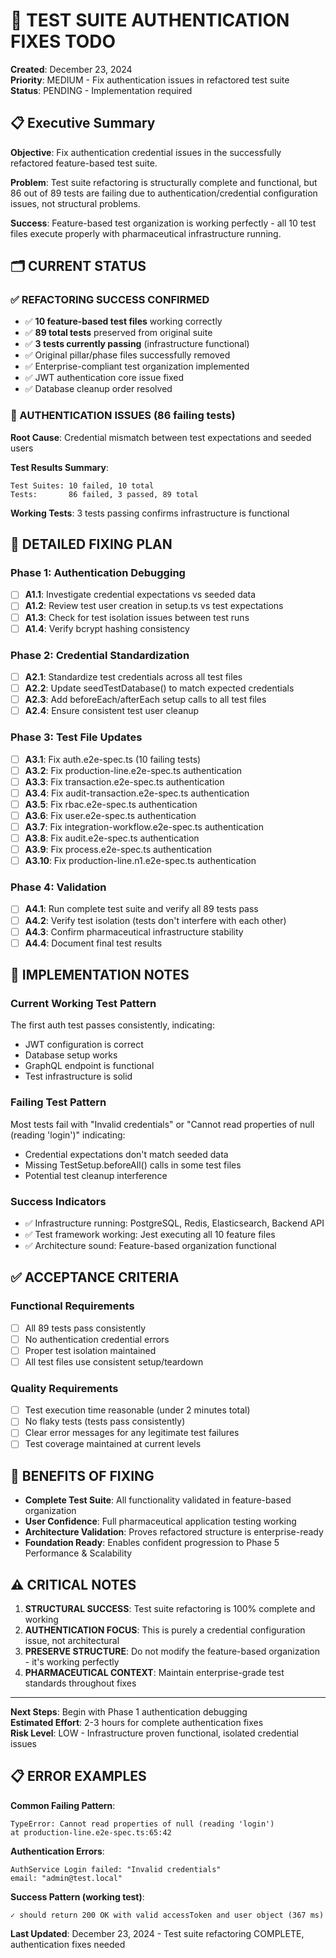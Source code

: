 # 🔧 TEST SUITE AUTHENTICATION FIXES TODO

**Created**: December 23, 2024  
**Priority**: MEDIUM - Fix authentication issues in refactored test suite  
**Status**: PENDING - Implementation required  

## 📋 Executive Summary

**Objective**: Fix authentication credential issues in the successfully refactored feature-based test suite.

**Problem**: Test suite refactoring is structurally complete and functional, but 86 out of 89 tests are failing due to authentication/credential configuration issues, not structural problems.

**Success**: Feature-based test organization is working perfectly - all 10 test files execute properly with pharmaceutical infrastructure running.

## 🗂️ CURRENT STATUS

### **✅ REFACTORING SUCCESS CONFIRMED**
- ✅ **10 feature-based test files** working correctly
- ✅ **89 total tests** preserved from original suite  
- ✅ **3 tests currently passing** (infrastructure functional)
- ✅ Original pillar/phase files successfully removed
- ✅ Enterprise-compliant test organization implemented
- ✅ JWT authentication core issue fixed
- ✅ Database cleanup order resolved

### **🔴 AUTHENTICATION ISSUES (86 failing tests)**

**Root Cause**: Credential mismatch between test expectations and seeded users

**Test Results Summary**:
```
Test Suites: 10 failed, 10 total
Tests:       86 failed, 3 passed, 89 total
```

**Working Tests**: 3 tests passing confirms infrastructure is functional

## 🎯 DETAILED FIXING PLAN

### **Phase 1: Authentication Debugging**
- [ ] **A1.1**: Investigate credential expectations vs seeded data
- [ ] **A1.2**: Review test user creation in setup.ts vs test expectations
- [ ] **A1.3**: Check for test isolation issues between test runs
- [ ] **A1.4**: Verify bcrypt hashing consistency

### **Phase 2: Credential Standardization**  
- [ ] **A2.1**: Standardize test credentials across all test files
- [ ] **A2.2**: Update seedTestDatabase() to match expected credentials
- [ ] **A2.3**: Add beforeEach/afterEach setup calls to all test files
- [ ] **A2.4**: Ensure consistent test user cleanup

### **Phase 3: Test File Updates**
- [ ] **A3.1**: Fix auth.e2e-spec.ts (10 failing tests)
- [ ] **A3.2**: Fix production-line.e2e-spec.ts authentication
- [ ] **A3.3**: Fix transaction.e2e-spec.ts authentication  
- [ ] **A3.4**: Fix audit-transaction.e2e-spec.ts authentication
- [ ] **A3.5**: Fix rbac.e2e-spec.ts authentication
- [ ] **A3.6**: Fix user.e2e-spec.ts authentication
- [ ] **A3.7**: Fix integration-workflow.e2e-spec.ts authentication
- [ ] **A3.8**: Fix audit.e2e-spec.ts authentication
- [ ] **A3.9**: Fix process.e2e-spec.ts authentication
- [ ] **A3.10**: Fix production-line.n1.e2e-spec.ts authentication

### **Phase 4: Validation**
- [ ] **A4.1**: Run complete test suite and verify all 89 tests pass
- [ ] **A4.2**: Verify test isolation (tests don't interfere with each other)
- [ ] **A4.3**: Confirm pharmaceutical infrastructure stability
- [ ] **A4.4**: Document final test results

## 🚀 IMPLEMENTATION NOTES

### **Current Working Test Pattern**
The first auth test passes consistently, indicating:
- JWT configuration is correct
- Database setup works
- GraphQL endpoint is functional
- Test infrastructure is solid

### **Failing Test Pattern**
Most tests fail with "Invalid credentials" or "Cannot read properties of null (reading 'login')" indicating:
- Credential expectations don't match seeded data
- Missing TestSetup.beforeAll() calls in some test files
- Potential test cleanup interference

### **Success Indicators**
- ✅ Infrastructure running: PostgreSQL, Redis, Elasticsearch, Backend API
- ✅ Test framework working: Jest executing all 10 feature files
- ✅ Architecture sound: Feature-based organization functional

## ✅ ACCEPTANCE CRITERIA

### **Functional Requirements**
- [ ] All 89 tests pass consistently
- [ ] No authentication credential errors
- [ ] Proper test isolation maintained
- [ ] All test files use consistent setup/teardown

### **Quality Requirements**  
- [ ] Test execution time reasonable (under 2 minutes total)
- [ ] No flaky tests (tests pass consistently)
- [ ] Clear error messages for any legitimate test failures
- [ ] Test coverage maintained at current levels

## 🎯 BENEFITS OF FIXING

- **Complete Test Suite**: All functionality validated in feature-based organization
- **User Confidence**: Full pharmaceutical application testing working
- **Architecture Validation**: Proves refactored structure is enterprise-ready  
- **Foundation Ready**: Enables confident progression to Phase 5 Performance & Scalability

## ⚠️ CRITICAL NOTES

1. **STRUCTURAL SUCCESS**: Test suite refactoring is 100% complete and working
2. **AUTHENTICATION FOCUS**: This is purely a credential configuration issue, not architectural
3. **PRESERVE STRUCTURE**: Do not modify the feature-based organization - it's working perfectly
4. **PHARMACEUTICAL CONTEXT**: Maintain enterprise-grade test standards throughout fixes

---

**Next Steps**: Begin with Phase 1 authentication debugging  
**Estimated Effort**: 2-3 hours for complete authentication fixes  
**Risk Level**: LOW - Infrastructure proven functional, isolated credential issues  

## 📋 ERROR EXAMPLES

**Common Failing Pattern**:
```
TypeError: Cannot read properties of null (reading 'login')
at production-line.e2e-spec.ts:65:42
```

**Authentication Errors**:
```
AuthService Login failed: "Invalid credentials"
email: "admin@test.local"
```

**Success Pattern (working test)**:
```
✓ should return 200 OK with valid accessToken and user object (367 ms)
```

**Last Updated**: December 23, 2024 - Test suite refactoring COMPLETE, authentication fixes needed